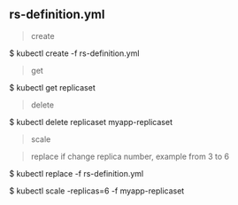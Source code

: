 ## rs-definition.yml
> create

$ kubectl create -f rs-definition.yml

> get

$ kubectl get replicaset

> delete

$ kubectl delete replicaset myapp-replicaset

> scale 

> replace if change replica number, example from 3 to 6

$ kubectl replace -f rs-definition.yml

$ kubectl scale -replicas=6 -f myapp-replicaset
